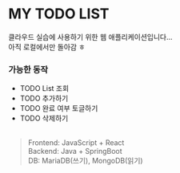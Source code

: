 # MY TODO LIST

클라우드 실습에 사용하기 위한 웹 애플리케이션입니다... <br>
아직 로컬에서만 돌아감 ㅎ



### 가능한 동작 
* TODO List 조회
* TODO 추가하기
* TODO 완료 여부 토글하기 
* TODO 삭제하기 
<br> <br>



> Frontend: JavaScript + React <br>
Backend: Java + SpringBoot <br>
DB: MariaDB(쓰기), MongoDB(읽기) <br>